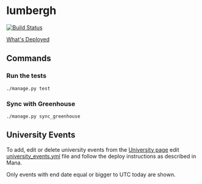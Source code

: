 # lumbergh

[![Build Status](https://ci.us-west.moz.works/buildStatus/icon?job=Careers/master)](https://ci.us-west.moz.works/job/Careers/master)

[What's Deployed](https://whatsdeployed.io/s-k9W)

## Commands

### Run the tests

```shell
./manage.py test
```

### Sync with Greenhouse

```shell
./manage.py sync_greenhouse
```

## University Events

To add, edit or delete university events from
the [University page](https://careers.mozilla.org/university)
edit [university_events.yml](university_events.yml) file and follow the deploy
instructions as described in Mana.

Only events with end date equal or bigger to UTC today are shown.
